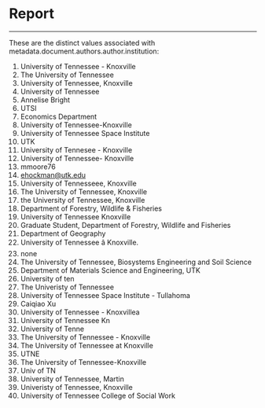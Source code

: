 # Report
---
These are the distinct values associated with metadata.document.authors.author.institution:

1. University of Tennessee - Knoxville
2. The University of Tennessee
3. University of Tennessee, Knoxville
4. University of Tennessee
5. Annelise Bright
6. UTSI
7. Economics Department
8. University of Tennessee-Knoxville
9. University of Tennessee Space Institute
10. UTK
11. University of Tennesee - Knoxville
12. University of Tennessee- Knoxville
13. mmoore76
14. ehockman@utk.edu
15. University of Tennesseee, Knoxville
16. The University of Tennessee, Knoxville
17. the University of Tennessee, Knoxville
18. Department of Forestry, Wildlife & Fisheries
19. University of Tennessee Knoxville
20. Graduate Student, Department of Forestry, Wildlife and Fisheries
21. Department of Geography
22. University of Tennessee â Knoxville.
23. none
24. The University of Tennessee, Biosystems Engineering and Soil Science
25. Department of Materials Science and Engineering, UTK
26. University of ten
27. The Univeristy of Tennessee
28. University of Tennessee Space Institute - Tullahoma
29. Caiqiao Xu
30. University of Tennessee - Knoxvillea
31. University of Tennessee Kn
32. University of Tenne
33. The University of Tennessee - Knoxville
34. The University of Tennessee at Knoxville
35. UTNE
36. The University of Tennessee-Knoxville
37. Univ of TN
38. University of Tennessee, Martin
39. Univeristy of Tennessee, Knoxville
40. University of Tennessee College of Social Work
